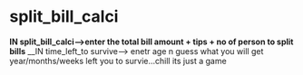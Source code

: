 # split_bill_calci
__IN split_bill_calci-->enter the total bill amount  + tips + no of person to split bills__
__IN time_left_to survive--> enetr age n guess what you will get year/months/weeks left you to survie...chill its just a game
